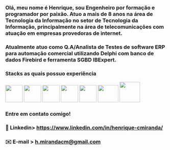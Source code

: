 ### Olá, meu nome é Henrique, sou Engenheiro por formação e programador por paixão. Atuo a mais de 8 anos na área de Tecnologia da Informação no setor de Tecnologia da Informação, principalmente na área de telecomunicações com atuação em empresas provedoras de internet.
### Atualmente atuo como Q.A/Analista de Testes de software ERP para automação comercial utilizando Delphi com banco de dados Firebird e ferramenta SGBD IBExpert.

### Stacks as quais possuo experiência
<img src="https://user-images.githubusercontent.com/70604552/180218116-092b4753-8f3b-488a-b0ca-512c88d16966.png" width="54" height="54"> <img src="https://user-images.githubusercontent.com/70604552/180218347-ef650a72-460d-432d-a44e-d1bd0defab75.png" width="54" height="54"> <img src="https://user-images.githubusercontent.com/70604552/180218823-ce654ddc-6aee-44af-b29d-b33bb858f609.png" width="54" height="54"> <img src="https://user-images.githubusercontent.com/70604552/180219270-64d2c2b9-1742-4a01-8215-22afb7886b99.png" width="54" height="54"> <img src="https://user-images.githubusercontent.com/70604552/180219469-8e7a89e6-935b-423d-999f-5d663f307bff.png" width="54" height="54"> <img src="https://res.cloudinary.com/practicaldev/image/fetch/s--gaI7Ff9D--/c_limit%2Cf_auto%2Cfl_progressive%2Cq_auto%2Cw_880/https://thepracticaldev.s3.amazonaws.com/i/6lu26u1oaysf8cdfiiux.png" width="64" height="54"> <img src="https://agnersecurity.github.io/customer-logo-6.png" width="64" height="64">











### Entre em contato comigo!

### 🔗 Linkedin> https://www.linkedin.com/in/henrique-cmiranda/
### ✉️ E-mail > h.mirandacm@gmail.com
